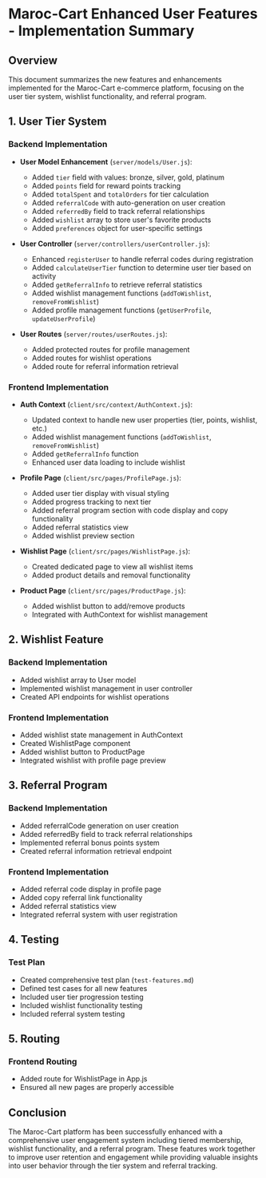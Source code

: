 # Maroc-Cart Enhanced User Features - Implementation Summary

## Overview
This document summarizes the new features and enhancements implemented for the Maroc-Cart e-commerce platform, focusing on the user tier system, wishlist functionality, and referral program.

## 1. User Tier System

### Backend Implementation
- **User Model Enhancement** (`server/models/User.js`):
  - Added `tier` field with values: bronze, silver, gold, platinum
  - Added `points` field for reward points tracking
  - Added `totalSpent` and `totalOrders` for tier calculation
  - Added `referralCode` with auto-generation on user creation
  - Added `referredBy` field to track referral relationships
  - Added `wishlist` array to store user's favorite products
  - Added `preferences` object for user-specific settings

- **User Controller** (`server/controllers/userController.js`):
  - Enhanced `registerUser` to handle referral codes during registration
  - Added `calculateUserTier` function to determine user tier based on activity
  - Added `getReferralInfo` to retrieve referral statistics
  - Added wishlist management functions (`addToWishlist`, `removeFromWishlist`)
  - Added profile management functions (`getUserProfile`, `updateUserProfile`)

- **User Routes** (`server/routes/userRoutes.js`):
  - Added protected routes for profile management
  - Added routes for wishlist operations
  - Added route for referral information retrieval

### Frontend Implementation
- **Auth Context** (`client/src/context/AuthContext.js`):
  - Updated context to handle new user properties (tier, points, wishlist, etc.)
  - Added wishlist management functions (`addToWishlist`, `removeFromWishlist`)
  - Added `getReferralInfo` function
  - Enhanced user data loading to include wishlist

- **Profile Page** (`client/src/pages/ProfilePage.js`):
  - Added user tier display with visual styling
  - Added progress tracking to next tier
  - Added referral program section with code display and copy functionality
  - Added referral statistics view
  - Added wishlist preview section

- **Wishlist Page** (`client/src/pages/WishlistPage.js`):
  - Created dedicated page to view all wishlist items
  - Added product details and removal functionality

- **Product Page** (`client/src/pages/ProductPage.js`):
  - Added wishlist button to add/remove products
  - Integrated with AuthContext for wishlist management

## 2. Wishlist Feature

### Backend Implementation
- Added wishlist array to User model
- Implemented wishlist management in user controller
- Created API endpoints for wishlist operations

### Frontend Implementation
- Added wishlist state management in AuthContext
- Created WishlistPage component
- Added wishlist button to ProductPage
- Integrated wishlist with profile page preview

## 3. Referral Program

### Backend Implementation
- Added referralCode generation on user creation
- Added referredBy field to track referral relationships
- Implemented referral bonus points system
- Created referral information retrieval endpoint

### Frontend Implementation
- Added referral code display in profile page
- Added copy referral link functionality
- Added referral statistics view
- Integrated referral system with user registration

## 4. Testing

### Test Plan
- Created comprehensive test plan (`test-features.md`)
- Defined test cases for all new features
- Included user tier progression testing
- Included wishlist functionality testing
- Included referral system testing

## 5. Routing

### Frontend Routing
- Added route for WishlistPage in App.js
- Ensured all new pages are properly accessible

## Conclusion
The Maroc-Cart platform has been successfully enhanced with a comprehensive user engagement system including tiered membership, wishlist functionality, and a referral program. These features work together to improve user retention and engagement while providing valuable insights into user behavior through the tier system and referral tracking.
